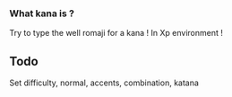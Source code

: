 ### What kana is ?

Try to type the well romaji for a kana !
In Xp environment !

## Todo
Set difficulty, normal, accents, combination, katana
